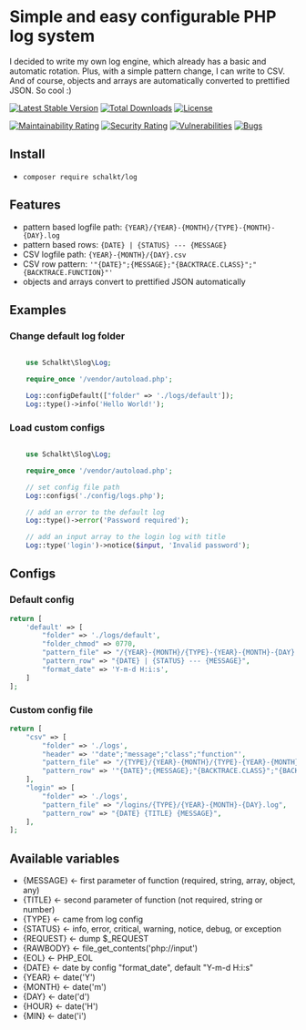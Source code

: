 # Simple and easy configurable PHP log system

I decided to write my own log engine, which already has a basic and automatic rotation. Plus, with a simple pattern change, I can write to CSV. And of course, objects and arrays are automatically converted to prettified JSON. So cool :)

[![Latest Stable Version](https://poser.pugx.org/schalkt/log/v)](//packagist.org/packages/schalkt/log) [![Total Downloads](https://poser.pugx.org/schalkt/log/downloads)](//packagist.org/packages/schalkt/log) [![License](https://poser.pugx.org/schalkt/log/license)](//packagist.org/packages/schalkt/log)

[![Maintainability Rating](https://sonarcloud.io/api/project_badges/measure?project=schalkt_log&metric=sqale_rating)](https://sonarcloud.io/dashboard?id=schalkt_log)
[![Security Rating](https://sonarcloud.io/api/project_badges/measure?project=schalkt_log&metric=security_rating)](https://sonarcloud.io/dashboard?id=schalkt_log)
[![Vulnerabilities](https://sonarcloud.io/api/project_badges/measure?project=schalkt_log&metric=vulnerabilities)](https://sonarcloud.io/dashboard?id=schalkt_log)
[![Bugs](https://sonarcloud.io/api/project_badges/measure?project=schalkt_log&metric=bugs)](https://sonarcloud.io/dashboard?id=schalkt_log)

## Install

- `composer require schalkt/log`

## Features

- pattern based logfile path: `{YEAR}/{YEAR}-{MONTH}/{TYPE}-{MONTH}-{DAY}.log`
- pattern based rows: `{DATE} | {STATUS} --- {MESSAGE}`
- CSV logfile path: `{YEAR}-{MONTH}/{DAY}.csv`
- CSV row pattern: `'"{DATE}";{MESSAGE};"{BACKTRACE.CLASS}";"{BACKTRACE.FUNCTION}"'`
- objects and arrays convert to prettified JSON automatically

## Examples

### Change default log folder

```php

    use Schalkt\Slog\Log;

    require_once '/vendor/autoload.php';

    Log::configDefault(["folder" => './logs/default']);
    Log::type()->info('Hello World!');

```

### Load custom configs

```php

    use Schalkt\Slog\Log;

    require_once '/vendor/autoload.php';

    // set config file path
    Log::configs('./config/logs.php');

    // add an error to the default log
    Log::type()->error('Password required');

    // add an input array to the login log with title
    Log::type('login')->notice($input, 'Invalid password');

```

## Configs

### Default config

```php
return [
    'default' => [
        "folder" => './logs/default',
        "folder_chmod" => 0770,
        "pattern_file" => "/{YEAR}-{MONTH}/{TYPE}-{YEAR}-{MONTH}-{DAY}.log",
        "pattern_row" => "{DATE} | {STATUS} --- {MESSAGE}",
        "format_date" => 'Y-m-d H:i:s',
    ]
];
```

### Custom config file

```php
return [
    "csv" => [
        "folder" => './logs',
        "header" => '"date";"message";"class";"function"',
        "pattern_file" => "/{TYPE}/{YEAR}-{MONTH}/{TYPE}-{YEAR}-{MONTH}-{DAY}.csv",
        "pattern_row" => '"{DATE}";{MESSAGE};"{BACKTRACE.CLASS}";"{BACKTRACE.FUNCTION}"',
    ],
    "login" => [
        "folder" => './logs',
        "pattern_file" => "/logins/{TYPE}/{YEAR}-{MONTH}-{DAY}.log",
        "pattern_row" => "{DATE} {TITLE} {MESSAGE}",
    ],
];
```

## Available variables

- {MESSAGE} <- first parameter of function (required, string, array, object, any)
- {TITLE} <- second parameter of function (not required, string or number)
- {TYPE} <- came from log config
- {STATUS} <- info, error, critical, warning, notice, debug, or exception
- {REQUEST} <- dump $_REQUEST
- {RAWBODY} <- file_get_contents('php://input')
- {EOL} <- PHP_EOL
- {DATE} <- date by config "format_date", default "Y-m-d H:i:s"
- {YEAR} <- date('Y')
- {MONTH} <- date('m')
- {DAY} <- date('d')
- {HOUR} <- date('H')
- {MIN} <- date('i')
